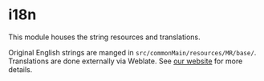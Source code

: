 # i18n

This module houses the string resources and translations.

Original English strings are manged in `src/commonMain/resources/MR/base/`. Translations are done externally via Weblate. See [our website](https://aniyomi.org/docs/contribute#translation) for more details. 
